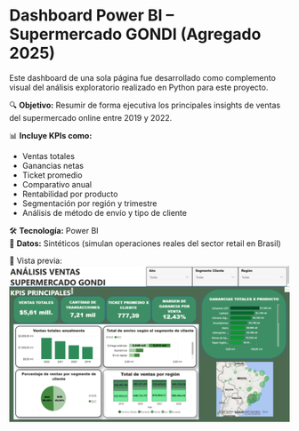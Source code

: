 # Dashboard Power BI – Supermercado GONDI (Agregado 2025)

Este dashboard de una sola página fue desarrollado como complemento visual del análisis exploratorio realizado en Python para este proyecto.

🔍 **Objetivo:** Resumir de forma ejecutiva los principales insights de ventas del supermercado online entre 2019 y 2022.

📊 **Incluye KPIs como:**
- Ventas totales
- Ganancias netas
- Ticket promedio
- Comparativo anual
- Rentabilidad por producto
- Segmentación por región y trimestre
- Análisis de método de envío y tipo de cliente

🛠️ **Tecnología:** Power BI  
📁 **Datos:** Sintéticos (simulan operaciones reales del sector retail en Brasil)

📸 Vista previa:
![Captura del Dashboard](Dashboard_PowerBI/captura_dashboard.png)
